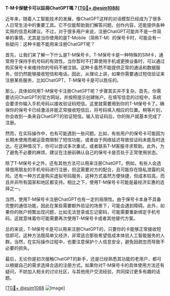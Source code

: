 **T-M卡保號卡可以註冊ChatGPT嗎？[[TG💪+ @esim1088](https://t.me/s/esim1088)]**

近年来，随着人工智能技术的发展，像ChatGPT这样的对话模型已经成为了很多人日常生活中的重要工具。它不仅能帮助我们解答问题、创作内容，还能提供各种实用的信息和建议。不过，对于很多用户来说，注册ChatGPT可能并不是一件简单的事情，尤其是当你使用的是T-Mobile（简称T-M）的保号卡时，可能会有一些疑问：这种卡能不能用来注册ChatGPT呢？

首先，让我们来了解一下什么是T-M保号卡。T-M保号卡是一种特殊的SIM卡，通常用于保持手机号码的有效性。当你暂时不打算使用手机或更换设备时，可以通过购买保号卡来维持你的号码不被注销。这种卡虽然不能提供正常的通话和数据服务，但仍然能够接收短信和电话。因此，从理论上讲，如果你需要通过短信验证来注册某些服务，比如ChatGPT，T-M保号卡是可以胜任的。

那么，具体如何用T-M保号卡注册ChatGPT呢？步骤其实并不复杂。首先，你需要访问ChatGPT的官方网站，并按照提示创建账户。在填写信息的过程中，系统会要求你输入手机号码以接收验证码短信。这里就需要用到你的T-M保号卡了。确保你的保号卡已经激活并能正常接收短信后，将号码填入相应的位置。稍等片刻，你会收到一条来自ChatGPT的验证短信。输入验证码后，你的账户就基本完成了注册。

然而，在实际操作中，也有可能遇到一些问题。比如，有些用户的保号卡可能因为长期未使用而被运营商限制了短信功能，或者由于网络延迟导致验证码未能及时送达。在这种情况下，你可以尝试多次重试，或者联系T-M客服寻求帮助。此外，为了避免不必要的麻烦，建议在注册前确认自己的保号卡是否处于正常使用状态。

除了T-M保号卡之外，还有其他方法可以用来注册ChatGPT。例如，有些人会选择借用朋友的手机号码进行注册，但这需要对方的配合，且可能存在隐私泄露的风险。还有一种方式是购买虚拟号码服务，这种方式虽然方便快捷，但成本较高，而且并非所有国家和地区都支持。相比之下，使用T-M保号卡可能是最经济实惠的选择之一。

当然，使用T-M保号卡注册ChatGPT也有一定的局限性。由于保号卡本身不具备完整的通信功能，因此在某些需要额外验证的场景下，可能会遇到障碍。此外，如果你的账户频繁出现问题，比如无法登录或忘记密码，可能需要重新绑定手机号码，这就意味着你可能需要再次使用T-M保号卡或者其他替代方案。

总的来说，T-M保号卡是可以用来注册ChatGPT的，只要你的卡能够正常接收短信即可。这种方法既简单又经济，非常适合那些希望低成本体验人工智能服务的人群。当然，在实际操作过程中，也要注意保护个人信息安全，避免因疏忽而导致不必要的损失。

最后，无论你是初次接触ChatGPT的新手，还是已经熟悉其功能的老用户，都可以根据自己的需求选择合适的注册方式。如果你对T-M保号卡的具体使用方法还有疑问，不妨加入相关的讨论社区，与其他用户交流经验，共同探讨更多有趣的话题。

[[TG💪+ @esim1088](https://t.me/s/esim1088) ![Image](https://i.postimg.cc/4NQfJmqS/Snipaste-2025-05-13-00-14-12.png)]